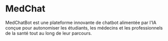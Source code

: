 # MedChat

MedChatBot est une plateforme innovante de chatbot alimentée par l'IA conçue pour autonomiser les étudiants, les médecins et les professionnels de la santé tout au long de leur parcours.


